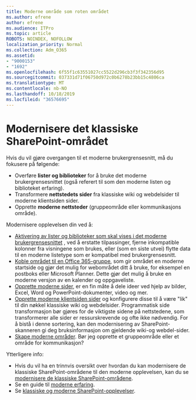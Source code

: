 ```yaml
---
title: Moderne område som roten området
ms.author: efrene
author: efrene
ms.audience: ITPro
ms.topic: article
ROBOTS: NOINDEX, NOFOLLOW
localization_priority: Normal
ms.collection: Adm_O365
ms.assetid:
- "9000153"
- "1692"
ms.openlocfilehash: 6f55f1c63551027cc5522d296cb3f3f342356d95
ms.sourcegitcommit: 037331d71f06750d972c0b6278b23bb15c4806ca
ms.translationtype: MT
ms.contentlocale: nb-NO
ms.lasthandoff: 10/18/2019
ms.locfileid: "36576695"
---
```

# <a name="modernize-your-classic-sharepoint-site"></a>Modernisere det klassiske SharePoint-området

Hvis du vil gjøre overgangen til et moderne brukergrensesnitt, må du fokusere på følgende:

- Overføre **lister og biblioteker** for å bruke det moderne brukergrensesnittet (også referert til som den moderne listen og biblioteket erfaring).
- Transformere **nettstedets sider** fra klassiske wiki og webdelsider til moderne klientsiden sider.
- Opprette **moderne nettsteder** (gruppeområde eller kommunikasjons område).

Modernisere opplevelsen din ved å:
- [Aktivering av lister og biblioteker som skal vises i det moderne brukergrensesnittet](https://docs.microsoft.com/sharepoint/dev/transform/modernize-userinterface-lists-and-libraries) , ved å erstatte tilpassinger, fjerne inkompatible kolonner fra visningene som brukes, eller (som en siste utvei) flytte data til en moderne listetype som er kompatibel med brukergrensesnitt.
- [Koble området til en Office 365-gruppe](https://docs.microsoft.com/sharepoint/dev/transform/modernize-connect-to-office365-group), som gir området en moderne startside og gjør det mulig for webområdet ditt å bruke, for eksempel en postboks eller Microsoft Planner. Dette gjør det mulig å bruke en moderne versjon av en kalender og oppgaveliste.
- [Opprette moderne sider](https://support.office.com/article/create-and-use-modern-pages-on-a-sharepoint-site-b3d46deb-27a6-4b1e-87b8-df851e503dec), er en fin måte å dele ideer ved hjelp av bilder, Excel, Word og PowerPoint-dokumenter, video og mer.
- [Opprette moderne klientsiden sider](https://docs.microsoft.com/sharepoint/dev/transform/modernize-userinterface-site-pages) og konfigurere disse til å være "lik" til din nøkkel klassiske wiki og webdelsider. Programmatisk side transformasjon bør gjøres for de viktigste sidene på nettstedene, som transformerer alle sider er ressurskrevende og ofte ikke nødvendig. For å bistå i denne sortering, kan den modernisering av SharePoint-skanneren gi deg bruksinformasjon om gjeldende wiki-og webdel-sider.
- [Skape moderne områder](https://support.office.com/article/create-a-team-site-in-sharepoint-ef10c1e7-15f3-42a3-98aa-b5972711777d). Bør jeg opprette et gruppeområde eller et område for kommunikasjon?

Ytterligere info: 
- Hvis du vil ha en trinnvis oversikt over hvordan du kan modernisere de klassiske SharePoint-områdene til den moderne opplevelsen, kan du se [modernisere de klassiske SharePoint-områdene](https://docs.microsoft.com/sharepoint/dev/transform/modernize-classic-sites).
- Se en guide til [moderne erfaring](https://docs.microsoft.com/sharepoint/guide-to-sharepoint-modern-experience).
- Se [klassiske og moderne SharePoint-opplevelser](https://support.office.com/article/sharepoint-classic-and-modern-experiences-5725c103-505d-4a6e-9350-300d3ec7d73f). 




